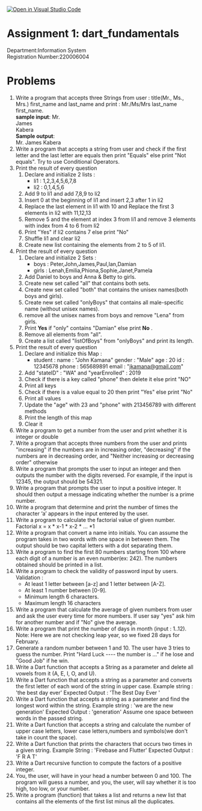 [![Open in Visual Studio Code](https://classroom.github.com/assets/open-in-vscode-c66648af7eb3fe8bc4f294546bfd86ef473780cde1dea487d3c4ff354943c9ae.svg)](https://classroom.github.com/online_ide?assignment_repo_id=8847337&assignment_repo_type=AssignmentRepo)
# Assignment 1: dart_fundamentals

Department:Information System
<br>Registration Number:220006004


Problems
========

1. Write a program that accepts three Strings from user : title(Mr., Ms., Mrs.) first_name and last_name and print
   : Mr./Ms/Mrs last_name first_name.<br>
   **sample input**:
   Mr.<br>
   James<br>
   Kabera<br>
   **Sample output**:<br>
   Mr. James Kabera
2. Write a program that accepts a string from user and check if the first letter and the last letter
   are equals then print "Equals" else print "Not equals".
   Try to use Conditional Operators.
3. Print the result of every question 
   1. Declare and initialize 2 lists :
      - li1 : 1,2,3,4,5,6,7,8
      - li2 : 0,1,4,5,6 
   2. Add 9 to li1 and add 7,8,9 to li2 
   3. Insert 0 at the beginning of li1 and insert 2,3 after 1 in li2 
   4. Replace the last element in li1 with 10 and Replace the first 3 elements in li2 with
   11,12,13 
   5. Remove 5 and the element at index 3 from li1 and remove 3 elements with index from
   4 to 6 from li2 
   6. Print "Yes" if li2 contains 7 else print "No"
   7. Shuffle li1 and clear li2 
   8. Create new list containing the elements from 2 to 5 of li1.
4. Print the result of every question
   1. Declare and initialize 2 Sets :
      - boys : Peter,John,James,Paul,Ian,Damian
      - girls : Lenah,Emilia,Phiona,Sophie,Janet,Pamela 
   2. Add Daniel to boys and Anna & Betty to girls. 
   3. Create new set called "all" that contains both sets. 
   4. Create new set called "both" that contains the unisex names(both boys and girls). 
   5. Create new set called "onlyBoys" that contains all male-specific name (without unisex names). 
   6. remove all the unisex names from boys and remove "Lena" from girls. 
   7. Print **Yes** if "only" contains "Damian" else print **No** . 
   8. Remove all elements from "all". 
   9. Create a list called "listOfBoys" from "onlyBoys" and print its length.
5. Print the result of every question
   1. Declare and initialize this Map :
      - student :
        name : "John Kamana"
        gender : "Male"
        age : 20
        id : 12345678
        phone : 565689891
        email : "jkamana@gmail.com"
   2. Add "stateID" : "WA" and "yearEnrolled" : 2019 
   3. Check if there is a key called "phone" then delete it else print "NO"
   4. Print all keys 
   5. Check if there is a value equal to 20 then print "Yes" else print "No"
   6. Print all values 
   7. Update the "age" with 23 and "phone" with 213456789 with different methods 
   8. Print the length of this map 
   9. Clear it
6. Write a program to get a number from the user and print whether it is integer or
   double
7. Write a program that accepts three numbers from the user and prints "increasing" if the
   numbers are in increasing order, "decreasing" if the numbers are in decreasing order, and
   "Neither increasing or decreasing order" otherwise
8. Write a program that prompts the user to input an integer and then outputs the number
   with the digits reversed. For example, if the input is 12345, the output should be 54321.
9. Write a program that prompts the user to input a positive integer. It should then output a
   message indicating whether the number is a prime number.
10. Write a program that determine and print the number of times the character ‘a’ appears in
    the input entered by the user.
11. Write a program to calculate the factorial value of given number.
    Factorial x = x * x-1 * x-2 * … *1
12. Write a program that convert a name into initials. You can assume the program takes in
    two words with one space in between them. The output should be two capital letters with
    a dot separating them.
13. Write a program to find the first 80 numbers starting from 100 where each digit of a
    number is an even number(ex: 242). The numbers obtained should be printed in a list.
14. Write a program to check the validity of password input by users.
    Validation :
    - At least 1 letter between [a-z] and 1 letter between [A-Z]. 
    - At least 1 number between [0-9]. 
    - Minimum length 6 characters. 
    - Maximum length 16 characters
15. Write a program that calculate the average of given numbers from user and ask the user
    every time for more numbers.
    If user say "yes" ask him for another number and if "No" give the average.
16. Write a program that print the number of days in month (input : 1..12).
    Note: Here we are not checking leap year, so we fixed 28 days for February.
17. Generate a random number between 1 and 10. The user have 3 tries to guess the
    number. Print "Hard Luck ---- the number is ..." if he lose and "Good Job" if he win.
18. Write a Dart function that accepts a String as a parameter and delete all vowels from it
    (A, E, I, O, and U).
19. Write a Dart function that accepts a string as a parameter and converts the first letter of
    each word of the string in upper case.
    Example string : 'the best day ever' Expected Output : 'The Best Day Ever '
20. Write a Dart function that accepts a string as a parameter and find the longest word
    within the string.
    Example string : 'we are the new generation'
    Expected Output : 'generation'
    Assume one space between words in the passed string.
21. Write a Dart function that accepts a string and calculate the number of upper case
    letters, lower case letters,numbers and symbols(we don't take in count the space).
22. Write a Dart function that prints the characters that occurs two times in a given string.
    Example String : 'Firebase and Flutter'
    Expected Output : 'F R A T'
23. Write a Dart recursive function to compute the factors of a positive integer.
24. You, the user, will have in your head a number between 0 and 100. The program will guess a number, and you, the user, will say whether it is too high, too low, or your number.
25. Write a program (function) that takes a list and returns a new list that contains all the elements of the first list minus all the duplicates.
